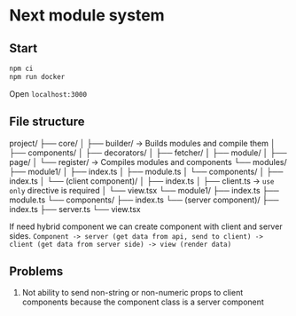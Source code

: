 # Next module system

## Start

```bash
npm ci
npm run docker
```

Open `localhost:3000`

## File structure

project/
├── core/
│   ├── builder/ -> Builds modules and compile them
│   ├── components/
│   ├── decorators/
│   ├── fetcher/
│   ├── module/
│   ├── page/
│   └── register/ -> Compiles modules and components
└── modules/
    ├── module1/
    │   ├── index.ts
    │   ├── module.ts
    │   └── components/
    │       ├── index.ts
    │       └── (client component)/
    │           ├── index.ts
    │           ├── client.ts -> `use only` directive is required
    │           └── view.tsx
    └── module1/
        ├── index.ts
        ├── module.ts
        └── components/
            ├── index.ts
            └── (server component)/
                ├── index.ts
                ├── server.ts
                └── view.tsx

If need hybrid component we can create component with client and server sides.
`Component -> server (get data from api, send to client) -> client (get data from server side) -> view (render data)`

## Problems

1. Not ability to send non-string or non-numeric props to client components because the component class is a server component
